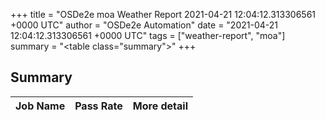 +++
title = "OSDe2e moa Weather Report 2021-04-21 12:04:12.313306561 +0000 UTC"
author = "OSDe2e Automation"
date = "2021-04-21 12:04:12.313306561 +0000 UTC"
tags = ["weather-report", "moa"]
summary = "<table class=\"summary\"></table>"
+++
## Summary

| Job Name | Pass Rate | More detail |
|----------|-----------|-------------|



